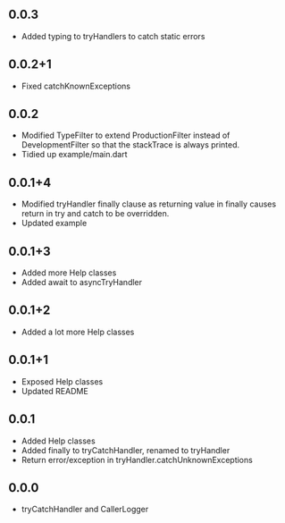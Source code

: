 ## 0.0.3

* Added typing to tryHandlers to catch static errors 

## 0.0.2+1

* Fixed catchKnownExceptions

## 0.0.2

* Modified TypeFilter to extend ProductionFilter instead of DevelopmentFilter so that the stackTrace is always printed.
* Tidied up example/main.dart

## 0.0.1+4

* Modified tryHandler finally clause as returning value in finally causes return in try and catch to be overridden. 
* Updated example

## 0.0.1+3

* Added more Help classes
* Added await to asyncTryHandler


## 0.0.1+2

* Added a lot more Help classes 

## 0.0.1+1

* Exposed Help classes
* Updated README

## 0.0.1

* Added Help classes
* Added finally to tryCatchHandler, renamed to tryHandler
* Return error/exception in tryHandler.catchUnknownExceptions

## 0.0.0

* tryCatchHandler and CallerLogger

